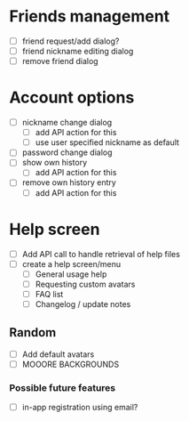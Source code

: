 # Friends management

- [ ] friend request/add dialog?
- [ ] friend nickname editing dialog
- [ ] remove friend dialog

# Account options

- [ ] nickname change dialog
  - [ ] add API action for this
  - [ ] use user specified nickname as default
- [ ] password change dialog
- [ ] show own history
  - [ ] add API action for this
- [ ] remove own history entry
  - [ ] add API action for this

# Help screen

- [ ] Add API call to handle retrieval of help files
- [ ] create a help screen/menu
  - [ ] General usage help
  - [ ] Requesting custom avatars
  - [ ] FAQ list
  - [ ] Changelog / update notes

## Random

- [ ] Add default avatars
- [ ] MOOORE BACKGROUNDS

### Possible future features

- [ ] in-app registration using email?
